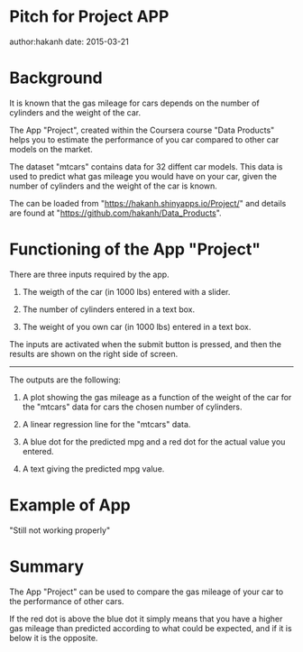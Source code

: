 Pitch for Project APP
========================================================
author:hakanh 
date: 2015-03-21

Background
========================================================

It is known that the gas mileage for cars depends on the number of cylinders and the weight of the car.

The App "Project", created within the Coursera course "Data Products" helps you to estimate the performance of you car compared to other car models on the market.

The dataset "mtcars" contains data for 32 diffent car models. This data is used to predict what gas mileage you would have on your car, given the number of cylinders and the weight of the car is known.

The can be loaded from "https://hakanh.shinyapps.io/Project/" and details are found at "https://github.com/hakanh/Data_Products". 

Functioning of the App "Project"
========================================================

There are three inputs required by the app.

1) The weigth of the car (in 1000 lbs) entered with a slider.

2) The number of cylinders entered in a text box.

3) The weight of you own car (in 1000 lbs) entered in a text box.

The inputs are activated when the submit button is pressed, and then the results are shown on the right side of screen.

***

The outputs are the following:

1) A plot showing the gas mileage as a function of the weight of the car for the "mtcars" data for cars the chosen number of cylinders.

2) A linear regression line for the "mtcars" data.

3) A blue dot for the predicted mpg and a red dot for the actual value you entered.

4) A text giving the predicted mpg value.



Example of App
========================================================

"Still not working properly"

Summary
========================================================

The App "Project" can be used to compare the gas mileage of your car to the performance of other cars.

If the red dot is above the blue dot it simply means that you have a higher gas mileage than predicted according to what could be expected, and if it is below it is the opposite.

